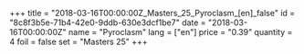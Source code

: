 +++
title = "2018-03-16T00:00:00Z_Masters_25_Pyroclasm_[en]_false"
id = "8c8f3b5e-71b4-42e0-9ddb-630e3dcf1be7"
date = "2018-03-16T00:00:00Z"
name = "Pyroclasm"
lang = ["en"]
price = "0.39"
quantity = 4
foil = false
set = "Masters 25"
+++

